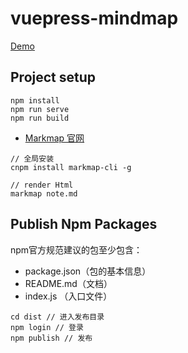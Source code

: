 # vuepress-mindmap

[Demo](https://thinking.renzhansheng.cn/devops/markdown/#思维导图)

## Project setup
```
npm install
npm run serve
npm run build
```

- [Markmap 官网](https://markmap.js.org/)

```
// 全局安装
cnpm install markmap-cli -g

// render Html
markmap note.md
```

## Publish Npm Packages
npm官方规范建议的包至少包含：

+ package.json（包的基本信息）
+ README.md（文档）
+ index.js （入口文件）


```
cd dist // 进入发布目录
npm login // 登录
npm publish // 发布
```